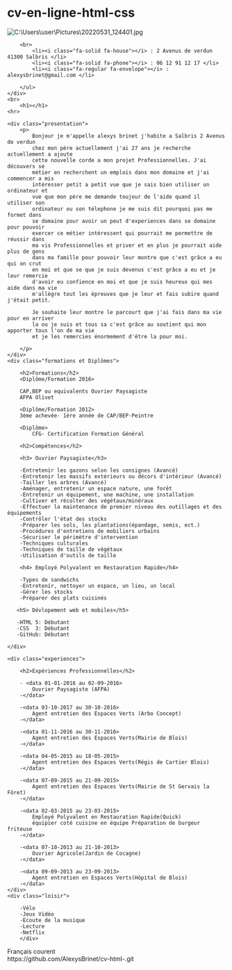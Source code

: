 # cv-en-ligne-html-css
<DOCTYPE html lang="fr">
<head>
    <link rel="stylesheet" href="css/styles.css">
    <meta charset="UTF-8">
    <meta http-equiv="X-UA-Compatible" content="IE=edge">
    <meta name="viewport" content="width=device-width, initial-scale=1.0">
    <title>CV Alexys</title>
    <script src="https://kit.fontawesome.com/31ddfa0390.js" crossorigin="anonymous"></script>
</head>
<body>
    <div> <img src="profil.jpeg" alt="C:\Users\user\Pictures\20220531_124401.jpg">
        
        <br>
            <li><i class="fa-solid fa-house"></i> : 2 Avenus de verdun 41300 Salbris </li>
            <li><i class="fa-solid fa-phone"></i> : 06 12 91 12 17 </li>
            <li><i class="fa-regular fa-envelope"></i> : alexysbrinet@gmail.com </li>

        </ul>
    </div>
    <br>
        <h1></h1>
    <hr>

    <div class="presentation">
        <p>
            Bonjour je m'appelle alexys brinet j'habite a Salbris 2 Avenus de verdun 
            chez mon père actuellement j'ai 27 ans je recherche actuellement a ajoute 
            cette nouvelle corde a mon projet Professionnelles. J'ai découvers se 
            métier en recherchent un emplois dans mon domaine et j'ai commencer a mis
            intéresser petit a petit vue que je sais bien utiliser un ordinateur et 
            vue que mon père me demande toujour de l'aide quand il utiliser son 
            ordinateur ou son télephone je me suis dit pourquoi pas me formet dans 
            se domaine pour avoir un peut d'experiences dans se domaine pour pouvoir
            exercer ce métier intéressent qui pourrait me permettre de réussir dans
            ma vis Professionnelles et priver et en plus je pourrait aide plus de gens
            dans ma famille pour pouvoir leur montre que c'est grâce a eu qui on crut
            en moi et que se que je suis devenus c'est grâce a eu et je leur remercie 
            d'avoir eu confience en moi et que je suis heureux qui mes aide dans ma vie
            m'allègre tout les épreuves que je leur et fais subire quand j'était petit.

            Je souhaite leur montre le parcourt que j'ai fais dans ma vie pour en arriver
            la ou je suis et tous sa c'est grâce au soutient qui mon apporter tous l'on de ma vie
            et je les remercies énormement d'être la pour moi.
           
        </p>
    </div>
    <div class="formations et Diplômes">

        <h2>Formations</h2>
        <Diplôme/Formation 2016>
        
        CAP,BEP ou equivalents Ouvrier Paysagiste
        AFPA Olivet

        <Diplôme/Formation 2012>
        3ème achevée- 1ère année de CAP/BEP-Peintre

        <Diplôme>
            CFG- Certification Formation Général

        <h2>Compétences</h2>

        <h3> Ouvrier Paysagiste</h3>

        -Entretenir les gazons selon les consignes (Avancé)
        -Entretenir les massifs extérieurs ou décors d'intérieur (Avancé)
        -Tailler les arbres (Avancé)
        -Aménager, entretenir un espace nature, une forêt
        -Entretenir un équipement, une machine, une installation
        -Cultiver et récolter des végétaux/minéraux
        -Effectuer la maintenance de premier niveau des outillages et des équipements
        -Contrôler l'état des stocks
        -Préparer les sols, les plantations(épandage, semis, ect.)
        -Procédures d'entretiens de mobiliers urbains
        -Sécuriser le périmètre d'intervention
        -Techniques culturales
        -Techniques de taille de végétaux
        -Utilisation d'outils de taille

        <h4> Employé Polyvalent en Restauration Rapide</h4>

        -Types de sandwichs 
        -Entretenir, nettoyer un espace, un lieu, un local
        -Gérer les stocks
        -Préparer des plats cuisinés

       <h5> Dévlopement web et mobiles</h5>

       -HTML 5: Débutant
       -CSS  3: Débutant
       -GitHub: Débutant

    </div>
 
    <div class="experiences">
        
        <h2>Expériences Professionnelles</h2>

        - <data 01-01-2016 au 02-09-2016>
            Ouvrier Paysagiste (AFPA)
        -</data>
        
        -<data 03-10-2017 au 30-10-2016>
            Agent entretien des Espaces Verts (Arbo Concept)
        -</data>
        
        -<data 01-11-2016 au 30-11-2016>
            Agent entretien des Espaces Verts(Mairie de Blois)
        -</data>
        
        -<data 04-05-2015 au 18-05-2015>
            Agent entretien des Espaces Verts(Régis de Cartier Blois)
        -</data>

        -<data 07-09-2015 au 21-09-2015>
            Agent entretien des Espaces Verts(Mairie de St Gervais la Fôret)
        -</data>

        -<data 02-03-2015 au 23-03-2015>
            Employé Polyvalent en Restauration Rapide(Quick)
            équipier coté cuisine en équipe Préparation de burgeur friteuse
        -</data>
        
        -<data 07-10-2013 au 21-10-2013>
            Ouvrier Agricole(Jardin de Cocagne)
        -</data>
        
        -<data 09-09-2013 au 23-09-2013>
            Agent entretien en Espaces Verts(Hôpital de Blois)
        -</data>
    </div>
    <div class="loisir">
        
        -Vélo
        -Jeux Vidéo
        -Ecoute de la musique
        -Lecture
        -Netflix
        </div>
<div langue parler>
    Français courent
</div>

<footeur>
    https://github.com/AlexysBrinet/cv-html-.git
</footeur>
